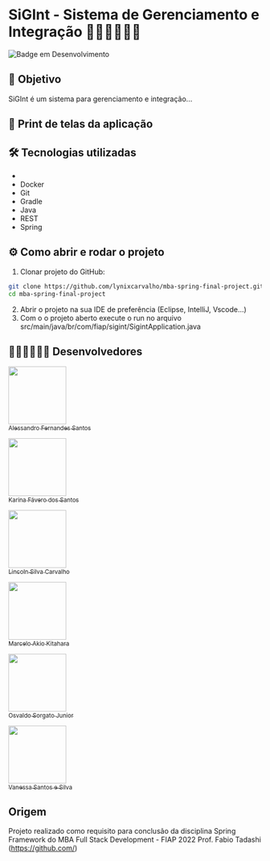 # SiGInt - Sistema de Gerenciamento e Integração  🤵‍♂️🤖🍻🍻😄

![Badge em Desenvolvimento](http://img.shields.io/static/v1?label=STATUS&message=Em+desenvolvimento&color=GREEN&style=for-the-badge)

## 🎯 Objetivo

SiGInt é um sistema para gerenciamento e integração...


## 📱 Print de telas da aplicação


## 🛠️ Tecnologias utilizadas

- <Banco de dados a definir>
- Docker
- Git
- Gradle
- Java
- REST
- Spring

## ⚙️ Como abrir e rodar o projeto
1. Clonar projeto do GitHub:
~~~bash
git clone https://github.com/lynixcarvalho/mba-spring-final-project.git
cd mba-spring-final-project
~~~
2. Abrir o projeto na sua IDE de preferência (Eclipse, IntelliJ, Vscode...)
3. Com o o projeto aberto execute o run no arquivo src/main/java/br/com/fiap/sigint/SigintApplication.java

## 👨🏽‍💻👩🏽‍💻 Desenvolvedores 

[<img src="https://avatars.githubusercontent.com/alessferns" width=115><br><sub>Alessandro Fernandes Santos</sub>](https://github.com/alessferns) 

[<img src="https://avatars.githubusercontent.com/KarinaFSantos" width=115><br><sub>Karina Fávero dos Santos</sub>](https://github.com/KarinaFSantos)  

[<img src="https://avatars.githubusercontent.com/lynixcarvalho" width=115><br><sub>Lincoln Silva Carvalho</sub>](https://github.com/lynixcarvalho)

[<img src="https://avatars.githubusercontent.com/Makio78" width=115><br><sub>Marcelo Akio Kitahara</sub>](https://github.com/Makio78)

[<img src="https://avatars.githubusercontent.com/jrsorgato" width=115><br><sub>Osvaldo Sorgato Junior</sub>](https://github.com/jrsorgato)

[<img src="https://avatars.githubusercontent.com/VANESSA-SS" width=115><br><sub>Vanessa Santos e Silva</sub>](https://github.com/VANESSA-SS) 


## Origem 
Projeto realizado como requisito para conclusão da disciplina Spring Framework do MBA Full Stack Development - FIAP 2022
Prof. Fabio Tadashi (https://github.com/)
